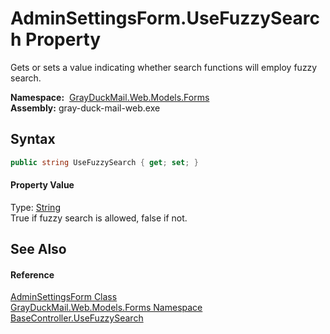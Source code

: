 AdminSettingsForm.UseFuzzySearch Property
=========================================
Gets or sets a value indicating whether search functions will employ fuzzy search.

  **Namespace:**  [GrayDuckMail.Web.Models.Forms][1]  
  **Assembly:** gray-duck-mail-web.exe

Syntax
------

```csharp
public string UseFuzzySearch { get; set; }
```

#### Property Value
Type: [String][2]  
 True if fuzzy search is allowed, false if not. 

See Also
--------

#### Reference
[AdminSettingsForm Class][3]  
[GrayDuckMail.Web.Models.Forms Namespace][1]  
[BaseController.UseFuzzySearch][4]  

[1]: ../README.md
[2]: https://docs.microsoft.com/dotnet/api/system.string
[3]: README.md
[4]: ../../GrayDuckMail.Web.Controllers/BaseController/UseFuzzySearch.md